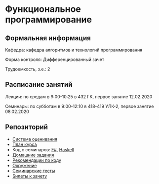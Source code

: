 # Функциональное программирование

## Формальная информация

Кафедра: кафедра алгоритмов и технологий программирования

Форма контроля: Дифференцированный зачет

Трудоемкость, з.е.: 2

## Расписание занятий

Лекции: по средам в 9:00-10:25 в 432 ГК, первое занятие 12.02.2020

Семинары: по субботам в 9:00-12:10 в 418-419 УЛК-2, первое занятие 08.02.2020

## Репозиторий

* [Система оценивания](scoring.md)
* [План курса](plan.md)
* Код с семинаров: [F#](FSharp/), [Haskell](Haskell/)
* [Домашние задания](contests.md)
* [Рекомендации по коду](issues.md)
* [Окружение](environment.md)
* [Семинарские тесты](tests.md)
* [Билеты к зачету](questions.md)
